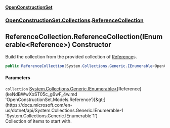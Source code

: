 #### [OpenConstructionSet](index.md 'index')
### [OpenConstructionSet.Collections](index.md#OpenConstructionSet_Collections 'OpenConstructionSet.Collections').[ReferenceCollection](A_iVrzvkVjBWCRYQ141Zbw.md 'OpenConstructionSet.Collections.ReferenceCollection')
## ReferenceCollection.ReferenceCollection(IEnumerable&lt;Reference&gt;) Constructor
Build the collection from the provided collection of [Reference](keNdBWwXoST05c_g6wF_4w.md 'OpenConstructionSet.Models.Reference')s.  
```csharp
public ReferenceCollection(System.Collections.Generic.IEnumerable<OpenConstructionSet.Models.Reference> collection);
```
#### Parameters
<a name='OpenConstructionSet_Collections_ReferenceCollection_ReferenceCollection(System_Collections_Generic_IEnumerable_OpenConstructionSet_Models_Reference_)_collection'></a>
`collection` [System.Collections.Generic.IEnumerable&lt;](https://docs.microsoft.com/en-us/dotnet/api/System.Collections.Generic.IEnumerable-1 'System.Collections.Generic.IEnumerable`1')[Reference](keNdBWwXoST05c_g6wF_4w.md 'OpenConstructionSet.Models.Reference')[&gt;](https://docs.microsoft.com/en-us/dotnet/api/System.Collections.Generic.IEnumerable-1 'System.Collections.Generic.IEnumerable`1')  
Collection of items to start with.
  
